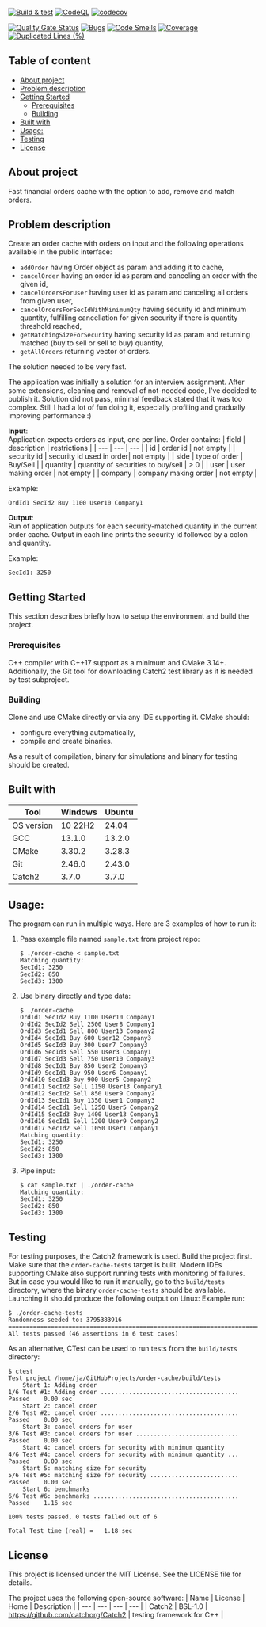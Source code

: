 [![Build & test](https://github.com/przemek83/order-cache/actions/workflows/buld-and-test.yml/badge.svg)](https://github.com/przemek83/order-cache/actions/workflows/buld-and-test.yml)
[![CodeQL](https://github.com/przemek83/order-cache/actions/workflows/github-code-scanning/codeql/badge.svg)](https://github.com/przemek83/order-cache/actions/workflows/github-code-scanning/codeql)
[![codecov](https://codecov.io/gh/przemek83/order-cache/graph/badge.svg?token=WCCXX1G5SL)](https://codecov.io/gh/przemek83/order-cache)

[![Quality Gate Status](https://sonarcloud.io/api/project_badges/measure?project=przemek83_order-cache&metric=alert_status)](https://sonarcloud.io/summary/new_code?id=przemek83_order-cache)
[![Bugs](https://sonarcloud.io/api/project_badges/measure?project=przemek83_order-cache&metric=bugs)](https://sonarcloud.io/summary/new_code?id=przemek83_order-cache)
[![Code Smells](https://sonarcloud.io/api/project_badges/measure?project=przemek83_order-cache&metric=code_smells)](https://sonarcloud.io/summary/new_code?id=przemek83_order-cache)
[![Coverage](https://sonarcloud.io/api/project_badges/measure?project=przemek83_order-cache&metric=coverage)](https://sonarcloud.io/summary/new_code?id=przemek83_order-cache)
[![Duplicated Lines (%)](https://sonarcloud.io/api/project_badges/measure?project=przemek83_order-cache&metric=duplicated_lines_density)](https://sonarcloud.io/summary/new_code?id=przemek83_order-cache)

## Table of content
- [About project](#about-project)
- [Problem description](#problem-description)
- [Getting Started](#getting-started)
   * [Prerequisites](#prerequisites)
   * [Building](#building)
- [Built with](#built-with)
- [Usage:  ](#usage)
- [Testing](#testing)
- [License](#license)

## About project
Fast financial orders cache with the option to add, remove and match orders.

## Problem description
Create an order cache with orders on input and the following operations available in the public interface:
- `addOrder` having Order object as param and adding it to cache,
- `cancelOrder` having an order id as param and canceling an order with the given id,
- `cancelOrdersForUser` having user id as param and canceling all orders from given user,
- `cancelOrdersForSecIdWithMinimumQty` having security id and minimum quantity, fulfilling cancellation for given security if there is quantity threshold reached,
- `getMatchingSizeForSecurity` having security id as param and returning matched (buy to sell or sell to buy) quantity,
- `getAllOrders` returning vector of orders.

The solution needed to be very fast.

The application was initially a solution for an interview assignment. After some extensions, cleaning and removal of not-needed code, I've decided to publish it. Solution did not pass, minimal feedback stated that it was too complex. Still I had a lot of fun doing it, especially profiling and gradually improving performance :)

**Input**:  
Application expects orders as input, one per line. Order contains:
| field | description | restrictions |
| --- | --- | --- |
| id | order id | not empty |
| security id | security id used in order| not empty |
| side | type of order | Buy/Sell |
| quantity | quantity of securities to buy/sell | > 0 |
| user | user making order | not empty |
| company | company making order | not empty |

Example:

    OrdId1 SecId2 Buy 1100 User10 Company1

**Output**:  
Run of application outputs for each security-matched quantity in the current order cache. Output in each line prints the security id followed by a colon and quantity.

Example:

    SecId1: 3250

## Getting Started
This section describes briefly how to setup the environment and build the project.

### Prerequisites
C++ compiler with C++17 support as a minimum and CMake 3.14+. Additionally, the Git tool for downloading Catch2 test library as it is needed by test subproject.

### Building
Clone and use CMake directly or via any IDE supporting it. CMake should:

- configure everything automatically,
- compile and create binaries.

As a result of compilation, binary for simulations and binary for testing should be created.

## Built with
| Tool |  Windows | Ubuntu |
| --- | --- | --- |
| OS version | 10 22H2 | 24.04 |
| GCC | 13.1.0 | 13.2.0 |
| CMake | 3.30.2 | 3.28.3 |
| Git | 2.46.0 | 2.43.0 |
| Catch2 | 3.7.0 | 3.7.0 |

## Usage:  
The program can run in multiple ways. Here are 3 examples of how to run it:
1. Pass example file named `sample.txt` from project repo:
    ```shell
    $ ./order-cache < sample.txt
    Matching quantity:
    SecId1: 3250
    SecId2: 850
    SecId3: 1300
    ```
2. Use binary directly and type data:
    ```shell
    $ ./order-cache
    OrdId1 SecId2 Buy 1100 User10 Company1
    OrdId2 SecId2 Sell 2500 User8 Company1
    OrdId3 SecId1 Sell 800 User13 Company2
    OrdId4 SecId1 Buy 600 User12 Company3
    OrdId5 SecId3 Buy 300 User7 Company3
    OrdId6 SecId3 Sell 550 User3 Company1
    OrdId7 SecId3 Sell 750 User10 Company3
    OrdId8 SecId1 Buy 850 User2 Company3
    OrdId9 SecId1 Buy 950 User6 Company1
    OrdId10 SecId3 Buy 900 User5 Company2
    OrdId11 SecId2 Sell 1150 User13 Company1
    OrdId12 SecId2 Sell 850 User9 Company2
    OrdId13 SecId1 Buy 1350 User1 Company3
    OrdId14 SecId1 Sell 1250 User5 Company2
    OrdId15 SecId3 Buy 1400 User13 Company1
    OrdId16 SecId1 Sell 1200 User9 Company2
    OrdId17 SecId2 Sell 1050 User1 Company1
    Matching quantity:
    SecId1: 3250
    SecId2: 850
    SecId3: 1300

    ```
3. Pipe input:
    ```shell
    $ cat sample.txt | ./order-cache 
    Matching quantity:
    SecId1: 3250
    SecId2: 850
    SecId3: 1300
    ```
## Testing
For testing purposes, the Catch2 framework is used. Build the project first. Make sure that the `order-cache-tests` target is built. Modern IDEs supporting CMake also support running tests with monitoring of failures. But in case you would like to run it manually, go to the `build/tests` directory, where the⁣ binary `order-cache-tests` should be available. Launching it should produce the following output on Linux:
Example run:
```
$ ./order-cache-tests
Randomness seeded to: 3795383916
===============================================================================
All tests passed (46 assertions in 6 test cases)
```
As an alternative, CTest can be used to run tests from the `build/tests` directory:

    $ ctest
    Test project /home/ja/GitHubProjects/order-cache/build/tests
        Start 1: Adding order
    1/6 Test #1: Adding order .......................................   Passed    0.00 sec
        Start 2: cancel order
    2/6 Test #2: cancel order .......................................   Passed    0.00 sec
        Start 3: cancel orders for user
    3/6 Test #3: cancel orders for user .............................   Passed    0.00 sec
        Start 4: cancel orders for security with minimum quantity
    4/6 Test #4: cancel orders for security with minimum quantity ...   Passed    0.00 sec
        Start 5: matching size for security
    5/6 Test #5: matching size for security .........................   Passed    0.00 sec
        Start 6: benchmarks
    6/6 Test #6: benchmarks .........................................   Passed    1.16 sec

    100% tests passed, 0 tests failed out of 6

    Total Test time (real) =   1.18 sec

## License
This project is licensed under the MIT License. See the LICENSE file for details.

The project uses the following open-source software:
| Name | License | Home | Description |
| --- | --- | --- | --- |
| Catch2 | BSL-1.0 | https://github.com/catchorg/Catch2 | testing framework for C++ |
